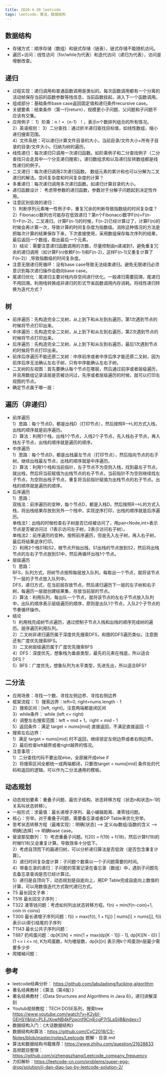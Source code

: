 ```yaml
---
title: 2020-4-30 leetcode
tags: leetcode，算法，数据结构
---
```


## **数据结构**    
+ 存储方式：顺序存储（数组）和链式存储（链表），链式存储不能随机访问。      
+ 遍历+访问：线性访问（for/while为代表）和迭代访问（递归为代表），访问是增删改查。         

## **递归**     
+ 过程实现：递归调用和普通函数调用是类似的。每次函数调用都有一个分离的活动帧保存当前的函数参数等栈信息，当前函数挂起，进入下一个函数调用。
+ 组成部分：基础条件base case返回固定值和递归条件recursive case。 
+ 关键要素：结束条件（第一行return）、规模更小子问题、父问题和子问题不应该有交集。                           
+ 应用例子：
	1）阶乘：n！=（n-1）！，表示n个数排列组合的所有情况。     
	2）英语规则：
	3）二分查找：通过折半递归查找目标值，如线性数组，缩小递归搜索范围。     
	4）文件系统：可以递归计算文件目录的大小，当前目录/文件大小+所有子目录的目录/文件大小。归纳为树的遍历。       
+ 线性递归：每次递归只调用一次递归函数。如阶乘例子和二分查找例子（二分查找只会走其中一个分支递归搜索）。递归数组求和以及递归反转数组都是线性递归的例子。            
+ 二叉递归：每次递归调用2次递归函数。  数组元素的累计和也可以分解为二叉递归的解法。空间复杂度和时间复杂度的计算？      
+ 多重递归：每次递归调用多次递归函数。如递归计算目录的大小。  
+ 递归函数设计： 考虑带参数的递归函数，参数对于分解子问题起到决定性作用。          
+ 注意区别低效的递归：       
   1）判断序列元素唯一性例子中，重复冗余的判断导致指数级的时间复杂度？             
   2）Fibonacci数列也可能存在低效递归？第n个Fibonacci数字F(n)=F(n-1)+F(n-2)，二叉递归，计算F(n-1)的时候，F(n-2)已经计算过了，计算F(n)的时候会再计算一次，导致计算的时间复杂度为指数级。消除这种情况的方法是把每次计算的结果保存下来，下次直接使用，采用数组保存每次序列的结果，最后返回一个数组，取出最后一个元素。         
   3）结论：需要注意递归函数调用的次数，尽量控制由n递减到1，避免重复冗余的递归调用（如计算F(n)依赖F(n-1)和F(n-2)，这样F(n-1)又重复计算了F(n-2)）,导致指数级的时间复杂度。       
+ 注意无限递归死循环：没有base case导致无法结束递归。避免无限递归必须意识到每次递归操作会趋向base case。        
+ 尾递归优化：尾递归主要对栈内存空间进行优化。一般递归需要回溯，尾递归不用回溯。利用栈转换成非递归的形式节省函数调用内存消耗。将线性递归转换为迭代方式？                                  


## **树**     
+ 前序遍历：先构造完全二叉树，从上到下和从左到右遍历，第1次遇到节点的时候将节点打印出来。     
+ 中序遍历：先构造完全二叉树，从上到下和从左到右遍历，第2次遇到节点的时候将节点打印出来。     
+ 后序遍历：先构造完全二叉树，从上到下和从左到右遍历，最后1次遇到节点的时候将节点打印出来。       
+ 前序后序遍历不能还原二叉树：中序前序或者中序后序才能还原二叉树，因为前序后序无法确认左右子树，只有中序能确认左右子树。          
+ 二叉树的左视图：首先要确认每个节点在哪层，然后通过前序或者层级遍历，并且用数组记录该层是否被访问过，先序或者层级遍历的时候，就可以打印左视图的节点。      
+ 确定节点属于哪一层：      
     

## **遍历（非递归）**    
+ 前序遍历     
   1）思路：每个节点D，都是出栈D（打印节点），然后按照R-->L的方式入栈，出栈的顺序就是前序遍历。       
   2）算法：利用1个栈，出栈1个节点，入栈2个子节点，先入栈右子节点，再入栈左子节点，出栈的顺序就是遍历的顺序。     
+ 中序遍历     
	1）思路：每个节点D，都是出栈最左节点（打印节点），然后指向节点的右子树，继续出栈最左节点，出栈的顺序就是中序遍历。     
	2）算法：利用1个栈和当前指针，左子节点不为空则入栈，找到最左子节点，就出栈，然后将当前赋值为出栈节点的右子节点，当前指针不为空则继续找左子节点，为空则出栈子节点，重复将当前指针赋值为出栈节点的右子节点。出栈的顺序就是遍历的顺序。         
+ 后序遍历       
	1）思路：      
		双栈法：前序遍历的变种，每个节点D，都是入栈D，然后按照R-->L的方式入栈，将出栈结果存放到另外一个栈中，实现逆序打印，出栈的顺序就是后序遍历。       
		单栈法1：出栈的时候检查右子树是否已经被访问了，用pair<Node,int>表示节点是否被访问过（1表示访问左子树，2表示访问右子树）。    
		单栈法2：前序遍历的变种。按照前序遍历，但是先入左子树，再入右子树，最后将结果逆序打印。                    
	2）利用2个栈S1和S2，根节点开始出栈，S1出栈的节点放到S2，然后将出栈节点的左右子节点放到S1中，然后再循环出栈1个节点。       
+ 层级遍历       
	1）思路：      
		BFS，队列方式，将树节点按照每层放入队列，每取出一个节点，就将该节点下一层的子节点放入队列中。           
		DFS，递归方式，在当前层存放节点，然后递归遍历下一层的左子树和右子树，每遍历一层就创建结果集，存放当前层的节点。      
	2）算法：利用队列，每出队一个节点，就将该节点的左右子节点放入队列中，出队的顺序表示层级遍历的顺序，原则是出队1个节点，入队2个子节点的节奏循环操作。     
+ 结论        
   1）利用栈完成树节点遍历，通过控制子节点入栈和出栈的顺序完成树的遍历。层序遍历利用队列。     
   2）二叉树非递归遍历属于深度优先搜索DFS，和图的DFS遍历类似，注意图还有广度优先搜索BFS。             
   3）二叉树层级遍历属于广度优先搜索BFS       
   4）DFS：深度优先，想象栈为垂直类型，最先的元素在栈底，所以适合DFS？     
   5）BFS：广度优先，想象队列为水平类型，先进先出，所以适合BFS?      
   
## **二分法**   
+ 应用场景：寻找一个数、寻找左侧边界、寻找右侧边界       
+ 框架流程： 
   1）搜索边界：left=0, right=nums.length - 1        
   2）搜索区间：[left, right]，注意两端都是闭区间           
   3）while条件： while (left <= right)      
   4）调整左右搜索范围：left = mid + 1，right = mid - 1       
   5）返回条件：满足 target  = nums[mid] 直接返回，不满足直接返回 -1         
+ 搜索左右边界：      
  1）满足 target = nums[mid] 时不返回，继续锁定左侧边界或者右侧边界。     
  2）最后检查left越界或者right越界的情况。      
+ 注意事项：      
  1）二分查找代码不要出现else，全部展开成else if     
  2）将搜索区间全都统一成两端都闭，只要改target = nums[mid] 条件处的代码和返回的逻辑，可以作为二分法通用的模板。        

   
##  **动态规划**      
+ 动态规划要素：重叠子问题、最优子结构、状态转移方程（状态n和状态n-1的关系叫状态转移）。       
+ 一般形式：求最值：最长递增子序列、最小编辑距离、凑零钱问题。        
+ 核心：穷举。对于重叠子问题，需要备忘录或者DP Table来优化穷举。       
+ 思考状态转移方程（最难实现）：明确[状态] --> 定义dp数组/函数的含义 --> 明确[选择] --> 明确base case。   
+ 斐波那契数列： 
   1）考虑重叠子问题。f(20) = f(19) + f(18)，然后计算f(19)的时候f(18)又会重复计算。导致效率十分低下。         
   2）考虑自顶而下的画递归树，可以分析递归算法是否低效（是否包含重复计算）。      
   3）递归时间复杂度计算：子问题个数乘以一个子问题需要的时间。     
   4）带备忘录的递归：子问题的答案记录在备忘录（数组）中，遇到子问题先去备忘录查询是否已经计算过。       
   5）递归是自顶向下，动态规划是自底向上，用DP Table完成自底向上数值的计算，可以用数值迭代方式取代递归方式。     
+ T5 最长回文子串：     
+ T516 最长回文子序列：        
+ T322 凑零钱问题：考虑如何列出状态转移方程。f(n) = min{f(n-coin)+1, coin in coins}          
+ T300 最长递增子序列问题：f(i) = max{f(i), 1 + f(j)} | nums[i] > nums[j], f(i)表示以i索引结尾的子序列    
+ T1143 最长公共子序列问题：                  
+ T887 扔鸡蛋问题：dp[K][N] = min{1 + max(dp[K - 1][i - 1], dp[K][N - i])} | (1 <= i <= n), K为鸡蛋数，N为楼层数，dp[k][n] 表示用k个鸡蛋测n层最少需要多少步          
+ 爬楼梯问题：          

## **参考**      
+ leetcode经典分析： https://github.com/labuladong/fucking-algorithm            
+ 著名经典教材：《算法（第4版）》      
+ 著名经典教材：《Data Structures and Algorithms in Java 6》，递归讲解深刻       
+ Youtub视频教程：TECH DOSE系列，搜索tree        
   https://www.youtube.com/watch?v=K2ybI-GEHSY&list=PLEJXowNB4kPzqcnf9CnjEcgP7r5LaSijB&index=1            
+ 数据结构入门：《大话数据结构》     
+ 数据结构和算法：https://github.com/CyC2018/CS-Notes/blob/master/notes/Leetcode 题解 - 目录.md     
+ 算法和数据结构书籍推荐：https://www.zhihu.com/question/21628833      
+ 高频题目整理：https://github.com/xizhengszhang/Leetcode_company_frequency         
+ 力扣解析：https://leetcode-cn.com/problems/super-egg-drop/solution/ji-dan-diao-luo-by-leetcode-solution-2/        
    